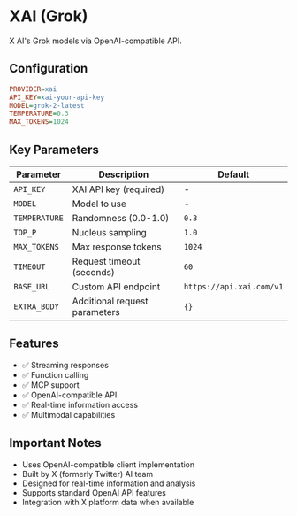 # XAI (Grok)

X AI's Grok models via OpenAI-compatible API.

## Configuration

```ini
PROVIDER=xai
API_KEY=xai-your-api-key
MODEL=grok-2-latest
TEMPERATURE=0.3
MAX_TOKENS=1024
```

## Key Parameters

| Parameter     | Description                   | Default                  |
| ------------- | ----------------------------- | ------------------------ |
| `API_KEY`     | XAI API key (required)        | -                        |
| `MODEL`       | Model to use                  | -                        |
| `TEMPERATURE` | Randomness (0.0-1.0)          | `0.3`                    |
| `TOP_P`       | Nucleus sampling              | `1.0`                    |
| `MAX_TOKENS`  | Max response tokens           | `1024`                   |
| `TIMEOUT`     | Request timeout (seconds)     | `60`                     |
| `BASE_URL`    | Custom API endpoint           | `https://api.xai.com/v1` |
| `EXTRA_BODY`  | Additional request parameters | `{}`                     |

## Features

- ✅ Streaming responses
- ✅ Function calling
- ✅ MCP support
- ✅ OpenAI-compatible API
- ✅ Real-time information access
- ✅ Multimodal capabilities

## Important Notes

- Uses OpenAI-compatible client implementation
- Built by X (formerly Twitter) AI team
- Designed for real-time information and analysis
- Supports standard OpenAI API features
- Integration with X platform data when available